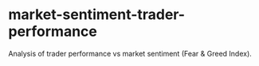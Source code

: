 # market-sentiment-trader-performance
Analysis of trader performance vs market sentiment (Fear &amp; Greed Index).
